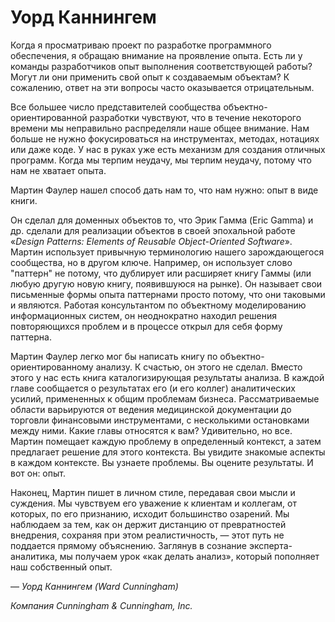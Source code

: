 # Уорд Каннингем

Когда я просматриваю проект по разработке программного обеспечения, я обращаю внимание на проявление опыта. Есть ли у команды разработчиков опыт выполнения соответствующей работы? Могут ли они применить свой опыт к создаваемым объектам? К сожалению, ответ на эти вопросы часто оказывается отрицательным.

Все большее число представителей сообщества объектно-ориентированной разработки чувствуют, что в течение некоторого времени мы неправильно распределяли наше общее внимание. Нам больше не нужно фокусироваться на инструментах, методах, нотациях или даже коде. У нас в руках уже есть механизм для создания отличных программ. Когда мы терпим неудачу, мы терпим неудачу, потому что нам не хватает опыта.

Мартин Фаулер нашел способ дать нам то, что нам нужно: опыт в виде книги.

Он сделал для доменных объектов то, что Эрик Гамма (Eric Gamma) и др. сделали для реализации объектов в своей эпохальной работе «_Design Patterns: Elements of Reusable Object-Oriented Software_». Мартин использует привычную терминологию нашего зарождающегося сообщества, но в другом ключе. Например, он использует слово "паттерн" не потому, что дублирует или расширяет книгу Гаммы (или любую другую новую книгу, появившуюся на рынке). Он называет свои письменные формы опыта паттернами просто потому, что они таковыми и являются. Работая консультантом по объектному моделированию информационных систем, он неоднократно находил решения повторяющихся проблем и в процессе открыл для себя форму паттерна.

Мартин Фаулер легко мог бы написать книгу по объектно-ориентированному анализу. К счастью, он этого не сделал. Вместо этого у нас есть книга каталогизирующая результаты анализа. В каждой главе сообщается о результатах его (и его коллег) аналитических усилий, примененных к общим проблемам бизнеса. Рассматриваемые области варьируются от ведения медицинской документации до торговли финансовыми инструментами, с несколькими остановками между ними. Какие главы относятся к вам? Удивительно, но все. Мартин помещает каждую проблему в определенный контекст, а затем предлагает решение для этого контекста. Вы увидите знакомые аспекты в каждом контексте. Вы узнаете проблемы. Вы оцените результаты. И вот он: опыт.

Наконец, Мартин пишет в личном стиле, передавая свои мысли и суждения. Мы чувствуем его уважение к клиентам и коллегам, от которых, по его признанию, исходит большинство озарений. Мы наблюдаем за тем, как он держит дистанцию от превратностей внедрения, сохраняя при этом реалистичность, — этот путь не поддается прямому объяснению. Заглянув в сознание эксперта-аналитика, мы получаем урок «как делать анализ», который пополняет наш собственный опыт.

— _Уорд Каннингем (Ward Cunningham)_

*Компания Cunningham & Cunningham, Inc.*